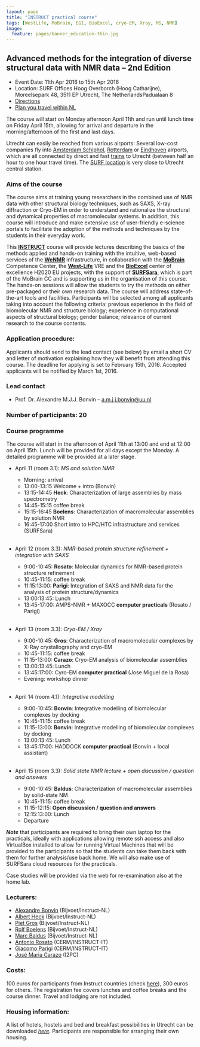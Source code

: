 ```yaml
---
layout: page
title: "INSTRUCT practical course"
tags: [WestLife, MoBrain, EGI, BioExcel, cryo-EM, Xray, MS, NMR]
image:
  feature: pages/banner_education-thin.jpg
---
```


## Advanced methods for the integration of diverse structural data with NMR data – 2nd Edition

* Event Date: 11th Apr 2016 to 15th Apr 2016
* Location: SURF Offices Hoog Overborch (Hoog Catharijne), Moreelsepark 48, 3511 EP Utrecht, The NetherlandsPadualaan 8
* [Directions](https://www.google.nl/maps/place/SURF/@52.0891266,5.1113904,17z/data=!3m1!4b1!4m2!3m1!1s0x47c66f643c8cc5d3:0xb3c244816bf24e33)
* [Plan you travel within NL](http://9292.nl/en)

The course will start on Monday afternoon April 11th and run until lunch time on Friday April 15th, allowing for arrival and departure in the morning/afternoon of the first and last days.

Utrecht can easily be reached from various airports: Several low-cost companies fly into [Amsterdam Schiphol](http://www.schiphol.nl/), [Rotterdam](http://www.rotterdamthehagueairport.nl/en/) or [Eindhoven](http://www.eindhovenairport.com/en/) airports, which are all connected by direct and fast [trains](http://www.ns.nl/en) to Utrecht (between half an hour to one hour travel time). The [SURF location](https://www.google.nl/maps/place/SURF/@52.0891266,5.1113904,17z/data=!3m1!4b1!4m2!3m1!1s0x47c66f643c8cc5d3:0xb3c244816bf24e33) is very close to Utrecht central station. 


### Aims of the course

The course aims at training young researchers in the combined use of NMR data with other structural biology techniques, such as SAXS, X-ray diffraction or Cryo-EM in order to understand and rationalize the structural and dynamical properties of macromolecular systems. In addition, this course will introduce and make extensive use of user-friendly e-science portals to facilitate the adoption of the methods and techniques by the students in their everyday work.

This [**INSTRUCT**](http://www.structuralbiology.eu) course will provide lectures describing the basics of the methods applied and hands-on training with the intuitive, web-based services of the [**WeNMR**](http://www.wenmr.eu) infrastructure, in collaboration with the [**MoBrain**](http://mobrain.egi.eu) Competence Center, the [**West-Life**](http://www.west-life.eu) VRE and the [**BioExcel**](http://www.bioexcel.eu) center of excellence H2020 EU projects, with the support of [**SURFSara**](https://www.surf.nl/en/about-surf/subsidiaries/surfsara/), which is part of the MoBrain CC and is supporting us in the organisation of this course. The hands-on sessions will allow the students to try the methods on either pre-packaged or their own research data. The course will address state-of-the-art tools and facilities. Participants will be selected among all applicants taking into account the following criteria: previous experience in the field of biomolecular NMR and structure biology; experience in computational aspects of structural biology; gender balance; relevance of current research to the course contents.


### Application procedure: 

Applicants should send to the lead contact (see below) by email a short CV and letter of motivation explaining how they will benefit from attending this course. The deadline for applying is set to February 15th, 2016. Accepted applicants will be notified by March 1st, 2016.


### Lead contact

* Prof. Dr. Alexandre M.J.J. Bonvin – a.m.j.j.bonvin@uu.nl

### Number of participants: 20


### Course programme

The course will start in the afternoon of April 11th at 13:00 and end at 12:00 on April 15th. Lunch will be provided for all days except the Monday.
A detailed programme will be provided at a later stage.


* April 11 (room 3.1): *MS and solution NMR*
	* Morning: arrival
	* 13:00-13:15 Welcome + intro (Bonvin)
	* 13:15-14:45 **Heck**: Characterization of large assemblies by mass spectrometry
	* 14:45-15:15 coffee break
	* 15:15-16:45 **Boelens**: Characterization of macromolecular assemblies by solution NMR
	* 16:45-17:00 Short intro to HPC/HTC infrastructure and services (SURFSara)
<br><br>

* April 12 (room 3.3): *NMR-based protein structure refinement + integration with SAXS*
	*  9:00-10:45: **Rosato**: Molecular dynamics for NMR-based protein structure refinement
	* 10:45-11:15: coffee break
	* 11:15:13:00: **Parigi**: Integration of SAXS and NMR data for the analysis of protein structure/dynamics
	* 13:00:13:45: Lunch
	* 13:45-17:00: AMPS-NMR + MAXOCC **computer practicals** (Rosato / Parigi)
<br><br>

* April 13 (room 3.3): *Cryo-EM / Xray*
	*  9:00-10:45: **Gros**: Characterization of macromolecular complexes by X-Ray crystallography and cryo-EM
	* 10:45-11:15: coffee break
	* 11:15-13:00: **Carazo**: Cryo-EM analysis of biomolecular assemblies
	* 13:00:13:45: Lunch
	* 13:45:17:00: Cyro-EM **computer practical** (Jose Miguel de la Rosa)
	* Evening: workshop dinner
<br><br>

* April 14 (room 4.1): *Integrative modelling*
	*  9:00-10:45: **Bonvin**: Integrative modelling of biomolecular complexes by docking
	* 10:45-11:15: coffee break
	* 11:15-13:00: **Bonvin**: Integrative modelling of biomolecular complexes by docking
	* 13:00:13:45: Lunch
	* 13:45:17:00: HADDOCK **computer practical**  (Bonvin + local assistant)
<br><br>

* April 15 (room 3.3): *Solid state NMR lecture + open discussion / question and answers*
	*  9:00-10:45: **Baldus**: Characterization of macromolecular assemblies by solid-state NM
	* 10:45-11:15: coffee break
	* 11:15-12:15: **Open discussion / question and answers**
	* 12:15:13:00: Lunch
	* Departure
		

_**Note**_ that participants are required to bring their own laptop for the practicals, ideally with applications allowing remote ssh access and also VirtualBox installed to allow for running Virtual Machines that will be provided to the participants so that the students can take them back with them for further analysis/use back home. We will also make use of SURFSara cloud resources for the practicals.

Case studies will be provided via the web for re-examination also at the home lab.



### Lecturers:

* [Alexandre Bonvin](http://www.uu.nl/staff/amjjbonvin) (Bijvoet/Instruct-NL)
* [Albert Heck](http://www.uu.nl/staff/AJRHeck) (Bijvoet/Instruct-NL)
* [Piet Gros](http://www.uu.nl/staff/PGros) (Bijvoet/Instruct-NL)
* [Rolf Boelens](http://www.uu.nl/staff/RBoelens) (Bijvoet/Instruct-NL)
* [Marc Baldus](http://www.uu.nl/staff/MBaldus) (Bijvoet/Instruct-NL)
* [Antonio Rosato](http://www.cerm.unifi.it/people/antonio-rosato) (CERM/INSTRUCT-IT)
* [Giacomo Parigi](http://www.cerm.unifi.it/people/giacomo-parigi) (CERM/INSTRUCT-IT)
* [José Maria Carazo](http://biocomp.cnb.csic.es/carazo) (I2PC)

 
### Costs: 

100 euros for participants from Instruct countries (check [here](https://www.structuralbiology.eu/resources/countries)), 300 euros for others. The registration fee covers lunches and coffee breaks and the course dinner. Travel and lodging are not included.

### Housing information:

A list of hotels, hostels and bed and breakfast possibilities in Utrecht can be downloaded [*here*](/docs/Hotels-Utrecht-Nov2015.pdf).
Participants are responsible for arranging their own housing.


